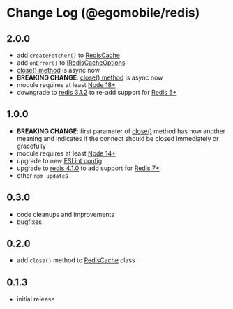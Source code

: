 # Change Log (@egomobile/redis)

## 2.0.0

- add `createFetcher()` to [RedisCache](https://egomobile.github.io/node-redis/classes/RedisCache.html)
- add `onError()` to [IRedisCacheOptions](https://egomobile.github.io/node-redis/interfaces/IRedisCacheOptions.html)
- [close() method](https://egomobile.github.io/node-redis/classes/RedisCache.html#close) is async now
- **BREAKING CHANGE**: [close() method](https://egomobile.github.io/node-redis/classes/RedisCache.html#close) is async now
- module requires at least [Node 18+](https://nodejs.org/gl/blog/release/v18.0.0/)
- downgrade to [redis 3.1.2](https://www.npmjs.com/package/redis) to re-add support for [Redis 5+](https://redis.io/)

## 1.0.0

- **BREAKING CHANGE**: first parameter of [close()](https://egomobile.github.io/node-redis/classes/index.RedisCache.html#close) method has now another meaning and indicates if the connect should be closed immediately or gracefully
- module requires at least [Node 14+](https://nodejs.org/gl/blog/release/v14.0.0/)
- upgrade to new [ESLint config](https://github.com/egomobile/eslint-config-ego)
- upgrade to [redis 4.1.0](https://www.npmjs.com/package/redis) to add support for [Redis 7+](https://redis.io/)
- other `npm update`s

## 0.3.0

- code cleanups and improvements
- bugfixes

## 0.2.0

- add `close()` method to [RedisCache](https://egomobile.github.io/node-redis/classes/index.RedisCache.html) class

## 0.1.3

- initial release
